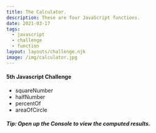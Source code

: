 ```yaml
---
title: The Calculator.
description: These are four JavaScript functions.
date: 2021-03-17
tags:
  - javascript
  - challenge
  - function
layout: layouts/challenge.njk
image: /img/calculator.jpg
---
```


<div class="container mt-4">
  <h4>5th Javascript Challenge</h4>
  <p>
    <ul>
      <li>squareNumber</li>
      <li>halfNumber</li>
      <li>percentOf</li>
      <li>areaOfCircle</li>
    </ul>
  </p>
  <h5 class="tip">Tip: Open up the Console to view the computed results.</h5>
  <code></code>
</div>
<script src="/js/js-challenges/ch5-the-calculator.js"></script>
